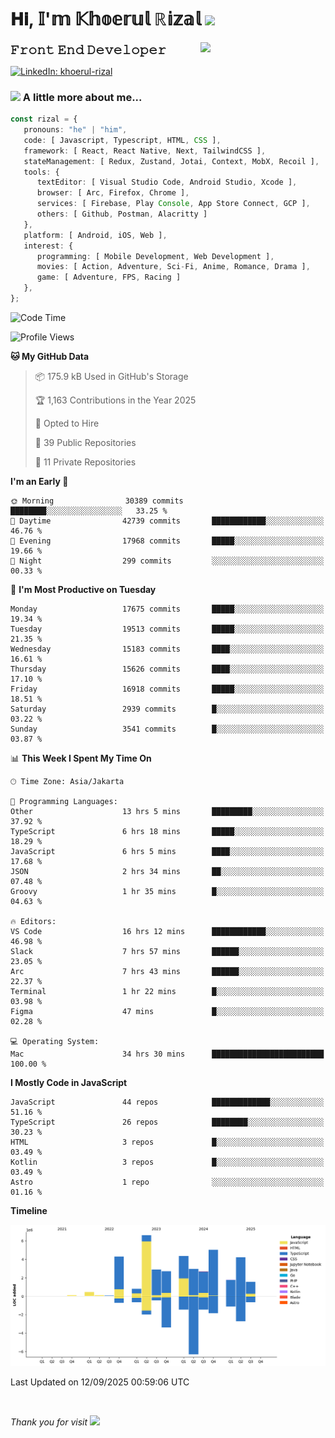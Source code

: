 <h1> 𝐇𝐢, 𝕀'𝕞 𝕂𝕙𝕠𝕖𝕣𝕦𝕝 ℝ𝕚𝕫𝕒𝕝 <img src="https://media.giphy.com/media/mGcNjsfWAjY5AEZNw6/giphy.gif" width="50"></h1>
<img align='right' src="https://media.giphy.com/media/v1.Y2lkPTc5MGI3NjExOWI2ajR2NGJubzBsZHFuaHMwajRrcDNsNXJwOG8yb3F0NjhkNXF4OSZlcD12MV9pbnRlcm5hbF9naWZfYnlfaWQmY3Q9cw/fkZukR450RQ1qnGaq9/giphy.gif" width="200">
<strong style="font-size:20px;">𝙵𝚛𝚘𝚗𝚝 𝙴𝚗𝚍 𝙳𝚎𝚟𝚎𝚕𝚘𝚙𝚎𝚛</strong>
</p></em>

[![LinkedIn: khoerul-rizal](https://img.shields.io/badge/khoerul--rizal-blue?style=flat-square&logo=Linkedin&logoColor=white&link=https://www.linkedin.com/in/khoerul-rizal/)](https://www.linkedin.com/in/khoerul-rizal/)

### <img src="https://media.giphy.com/media/VgCDAzcKvsR6OM0uWg/giphy.gif" width="50"> A little more about me...

```typescript
const rizal = {
   pronouns: "he" | "him",
   code: [ Javascript, Typescript, HTML, CSS ],
   framework: [ React, React Native, Next, TailwindCSS ],
   stateManagement: [ Redux, Zustand, Jotai, Context, MobX, Recoil ],
   tools: {
      textEditor: [ Visual Studio Code, Android Studio, Xcode ],
      browser: [ Arc, Firefox, Chrome ],
      services: [ Firebase, Play Console, App Store Connect, GCP ],
      others: [ Github, Postman, Alacritty ]
   },
   platform: [ Android, iOS, Web ],
   interest: {
      programming: [ Mobile Development, Web Development ],
      movies: [ Action, Adventure, Sci-Fi, Anime, Romance, Drama ],
      game: [ Adventure, FPS, Racing ]
   },
};
```

<!--START_SECTION:waka-->
![Code Time](http://img.shields.io/badge/Code%20Time-3%2C909%20hrs%2050%20mins-blue)

![Profile Views](http://img.shields.io/badge/Profile%20Views-0-blue)

**🐱 My GitHub Data** 

> 📦 175.9 kB Used in GitHub's Storage 
 > 
> 🏆 1,163 Contributions in the Year 2025
 > 
> 💼 Opted to Hire
 > 
> 📜 39 Public Repositories 
 > 
> 🔑 11 Private Repositories 
 > 
**I'm an Early 🐤** 

```text
🌞 Morning                30389 commits       ████████░░░░░░░░░░░░░░░░░   33.25 % 
🌆 Daytime                42739 commits       ████████████░░░░░░░░░░░░░   46.76 % 
🌃 Evening                17968 commits       █████░░░░░░░░░░░░░░░░░░░░   19.66 % 
🌙 Night                  299 commits         ░░░░░░░░░░░░░░░░░░░░░░░░░   00.33 % 
```
📅 **I'm Most Productive on Tuesday** 

```text
Monday                   17675 commits       █████░░░░░░░░░░░░░░░░░░░░   19.34 % 
Tuesday                  19513 commits       █████░░░░░░░░░░░░░░░░░░░░   21.35 % 
Wednesday                15183 commits       ████░░░░░░░░░░░░░░░░░░░░░   16.61 % 
Thursday                 15626 commits       ████░░░░░░░░░░░░░░░░░░░░░   17.10 % 
Friday                   16918 commits       █████░░░░░░░░░░░░░░░░░░░░   18.51 % 
Saturday                 2939 commits        █░░░░░░░░░░░░░░░░░░░░░░░░   03.22 % 
Sunday                   3541 commits        █░░░░░░░░░░░░░░░░░░░░░░░░   03.87 % 
```


📊 **This Week I Spent My Time On** 

```text
🕑︎ Time Zone: Asia/Jakarta

💬 Programming Languages: 
Other                    13 hrs 5 mins       █████████░░░░░░░░░░░░░░░░   37.92 % 
TypeScript               6 hrs 18 mins       █████░░░░░░░░░░░░░░░░░░░░   18.29 % 
JavaScript               6 hrs 5 mins        ████░░░░░░░░░░░░░░░░░░░░░   17.68 % 
JSON                     2 hrs 34 mins       ██░░░░░░░░░░░░░░░░░░░░░░░   07.48 % 
Groovy                   1 hr 35 mins        █░░░░░░░░░░░░░░░░░░░░░░░░   04.63 % 

🔥 Editors: 
VS Code                  16 hrs 12 mins      ████████████░░░░░░░░░░░░░   46.98 % 
Slack                    7 hrs 57 mins       ██████░░░░░░░░░░░░░░░░░░░   23.05 % 
Arc                      7 hrs 43 mins       ██████░░░░░░░░░░░░░░░░░░░   22.37 % 
Terminal                 1 hr 22 mins        █░░░░░░░░░░░░░░░░░░░░░░░░   03.98 % 
Figma                    47 mins             █░░░░░░░░░░░░░░░░░░░░░░░░   02.28 % 

💻 Operating System: 
Mac                      34 hrs 30 mins      █████████████████████████   100.00 % 
```

**I Mostly Code in JavaScript** 

```text
JavaScript               44 repos            █████████████░░░░░░░░░░░░   51.16 % 
TypeScript               26 repos            ████████░░░░░░░░░░░░░░░░░   30.23 % 
HTML                     3 repos             █░░░░░░░░░░░░░░░░░░░░░░░░   03.49 % 
Kotlin                   3 repos             █░░░░░░░░░░░░░░░░░░░░░░░░   03.49 % 
Astro                    1 repo              ░░░░░░░░░░░░░░░░░░░░░░░░░   01.16 % 
```



**Timeline**

![Lines of Code chart](https://raw.githubusercontent.com/khoerulrizal/khoerulrizal/main/assets/bar_graph.png)


 Last Updated on 12/09/2025 00:59:06 UTC
<!--END_SECTION:waka-->
</details>
<br/>

<em>Thank you for visit</em> <img src="https://media.giphy.com/media/v1.Y2lkPTc5MGI3NjExcHdvNm1qZWtjaGw0ZjdwM3Z3NnY2dHlueTVuODBta2FiY20wM2YybSZlcD12MV9pbnRlcm5hbF9naWZfYnlfaWQmY3Q9cw/tV25tpdKqdFa9x81k2/giphy.gif" width="40">
